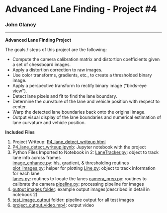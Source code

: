 # **Advanced Lane Finding - Project #4** 

### John Glancy

---

**Advanced Lane Finding Project**

The goals / steps of this project are the following:

* Compute the camera calibration matrix and distortion coefficients given a set of chessboard images.
* Apply a distortion correction to raw images.
* Use color transforms, gradients, etc., to create a thresholded binary image.
* Apply a perspective transform to rectify binary image ("birds-eye view").
* Detect lane pixels and fit to find the lane boundary.
* Determine the curvature of the lane and vehicle position with respect to center.
* Warp the detected lane boundaries back onto the original image.
* Output visual display of the lane boundaries and numerical estimation of lane curvature and vehicle position.

**Included Files**
1) Project Writeup: [P4_lane_detect_writeup.html](/P4_lane_detect_writeup.html)
2) [P4_lane_detect_writeup.ipynb](/P4_lane_detect_writeup.ipynb): Jupyter notebook with the project
3) Python Files Imported to Notebook in 2:
[LaneTracker.py](/LaneTracker.py): object to track lane info across frames		
[image_enhance.py](/image_enhance.py): hls, gradient, & thresholding routines
[plot_images.py](/plot_images.py): helper for plotting
[Line.py](/Line.py): object to track information for each lane	
[lanes.py](/lanes.py): routines to locate the lanes	
[camera_prep.py](/camera_prep.py): routines to calibrate the camera
[pipeline.py](/pipeline.py): processing pipeline for images
4) [output images folder](/output_images): example output images(described in detail in notebook 2)
5) [test_image_output](/test_image_output) folder: pipeline output for all test images
6) [project_output_video.mp4](/project_output_video.mp4): output video
